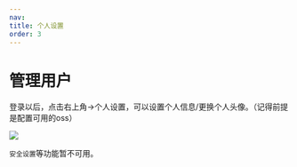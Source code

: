 ```yaml
---
nav:
title: 个人设置
order: 3
---
```


# 管理用户

  登录以后，点击右上角->个人设置，可以设置个人信息/更换个人头像。（记得前提是配置可用的oss）

![](http://oss.pity.fun/picture/2022-2-27/1645949671277-image.png)

  `安全设置`等功能暂不可用。



